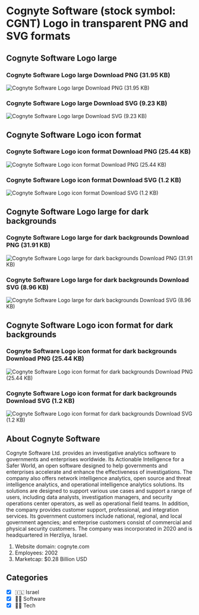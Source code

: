 # Cognyte Software (stock symbol: CGNT) Logo in transparent PNG and SVG formats

## Cognyte Software Logo large

### Cognyte Software Logo large Download PNG (31.95 KB)

![Cognyte Software Logo large Download PNG (31.95 KB)](/img/orig/CGNT_BIG-22e043fb.png)

### Cognyte Software Logo large Download SVG (9.23 KB)

![Cognyte Software Logo large Download SVG (9.23 KB)](/img/orig/CGNT_BIG-985106da.svg)

## Cognyte Software Logo icon format

### Cognyte Software Logo icon format Download PNG (25.44 KB)

![Cognyte Software Logo icon format Download PNG (25.44 KB)](/img/orig/CGNT-71c3509a.png)

### Cognyte Software Logo icon format Download SVG (1.2 KB)

![Cognyte Software Logo icon format Download SVG (1.2 KB)](/img/orig/CGNT-e11688e2.svg)

## Cognyte Software Logo large for dark backgrounds

### Cognyte Software Logo large for dark backgrounds Download PNG (31.91 KB)

![Cognyte Software Logo large for dark backgrounds Download PNG (31.91 KB)](/img/orig/CGNT_BIG.D-0782ed4e.png)

### Cognyte Software Logo large for dark backgrounds Download SVG (8.96 KB)

![Cognyte Software Logo large for dark backgrounds Download SVG (8.96 KB)](/img/orig/CGNT_BIG.D-05a2e6e6.svg)

## Cognyte Software Logo icon format for dark backgrounds

### Cognyte Software Logo icon format for dark backgrounds Download PNG (25.44 KB)

![Cognyte Software Logo icon format for dark backgrounds Download PNG (25.44 KB)](/img/orig/CGNT.D-33c01b20.png)

### Cognyte Software Logo icon format for dark backgrounds Download SVG (1.2 KB)

![Cognyte Software Logo icon format for dark backgrounds Download SVG (1.2 KB)](/img/orig/CGNT.D-65e503cb.svg)

## About Cognyte Software

Cognyte Software Ltd. provides an investigative analytics software to governments and enterprises worldwide. Its Actionable Intelligence for a Safer World, an open software designed to help governments and enterprises accelerate and enhance the effectiveness of investigations. The company also offers network intelligence analytics, open source and threat intelligence analytics, and operational intelligence analytics solutions. Its solutions are designed to support various use cases and support a range of users, including data analysts, investigation managers, and security operations center operators, as well as operational field teams. In addition, the company provides customer support, professional, and integration services. Its government customers include national, regional, and local government agencies; and enterprise customers consist of commercial and physical security customers. The company was incorporated in 2020 and is headquartered in Herzliya, Israel.

1. Website domain: cognyte.com
2. Employees: 2002
3. Marketcap: $0.28 Billion USD


## Categories
- [x] 🇮🇱 Israel
- [x] 👨‍💻 Software
- [x] 👩‍💻 Tech
